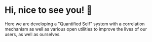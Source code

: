 
# Hi, nice to see you! 👋

Here we are developing a "Quantified Self" system with a correlation mechanism as well as various open utilities to improve the lives of our users, as well as ourselves.
